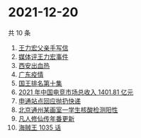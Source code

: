 # 2021-12-20

共 10 条

<!-- BEGIN ZHIHUSEARCH -->
<!-- 最后更新时间 Mon Dec 20 2021 00:17:23 GMT+0800 (China Standard Time) -->
1. [王力宏父亲手写信](https://www.zhihu.com/search?q=王力宏父亲)
1. [媒体评王力宏事件](https://www.zhihu.com/search?q=王力宏事件)
1. [西安出血热](https://www.zhihu.com/search?q=出血热)
1. [广东疫情](https://www.zhihu.com/search?q=广东疫情)
1. [国王排名第十集](https://www.zhihu.com/search?q=国王排名)
1. [2021 年中国电竞市场总收入 1401.81 亿元](https://www.zhihu.com/search?q=中国电竞市场总收入)
1. [申通站点回应抛扔快递](https://www.zhihu.com/search?q=申通)
1. [北京通州某画室一学生核酸检测阳性](https://www.zhihu.com/search?q=北京疫情)
1. [凡人修仙传年番更新](https://www.zhihu.com/search?q=凡人修仙传)
1. [海贼王 1035 话](https://www.zhihu.com/search?q=海贼王)
<!-- END ZHIHUSEARCH -->
